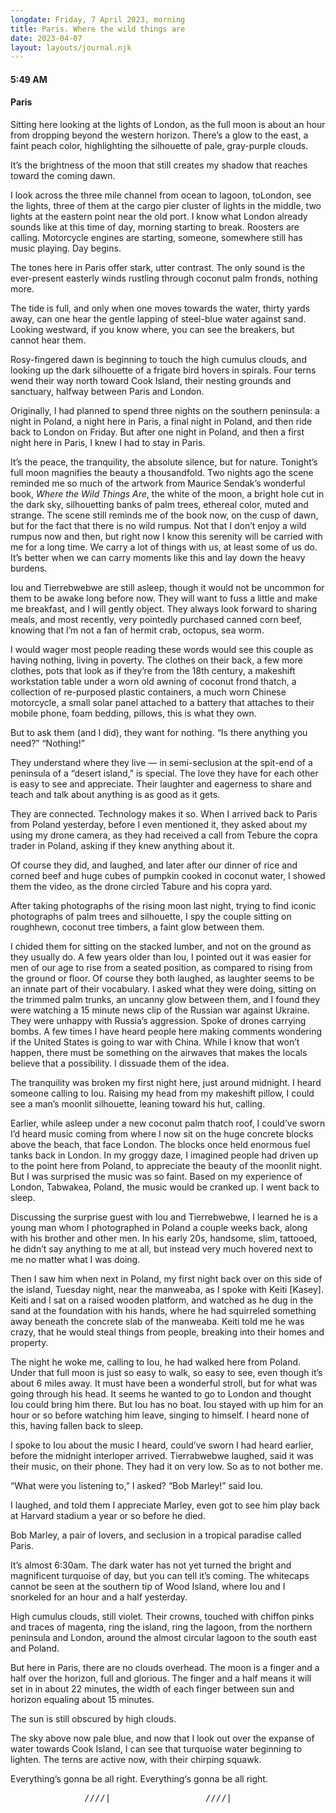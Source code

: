 ```yaml
---
longdate: Friday, 7 April 2023, morning
title: Paris. Where the wild things are
date: 2023-04-07
layout: layouts/journal.njk
---
```

#### 5:49 AM
#### Paris

Sitting here looking at the lights of London, as the full moon is about an hour from dropping beyond the western horizon. There’s a glow to the east, a faint peach color, highlighting the silhouette of pale, gray-purple clouds.

It’s the brightness of the moon that still creates my shadow that reaches toward the coming dawn.

I look across the three mile channel from ocean to lagoon, toLondon, see the lights, three of them at the cargo pier cluster of lights in the middle, two lights at the eastern point near the old port. I know what London already sounds like at this time of day, morning starting to break. Roosters are calling. Motorcycle engines are starting, someone, somewhere still has music playing. Day begins.

The tones here in Paris offer stark, utter contrast. The only sound is the ever-present easterly winds rustling through coconut palm fronds, nothing more.

The tide is full, and only when one moves towards the water, thirty yards away, can one hear the gentle lapping of steel-blue water against sand. Looking westward, if you know where, you can see the breakers, but cannot hear them.

Rosy-fingered dawn is beginning to touch the high cumulus clouds, and looking up  the dark silhouette of a frigate bird hovers in spirals. Four terns wend their way north toward Cook Island, their nesting grounds and sanctuary, halfway between Paris and London.

Originally, I had planned to spend three nights on the southern peninsula: a night in Poland, a night here in Paris, a final night in Poland, and then ride back to London on Friday. But after one night in Poland, and then a first night here in Paris, I knew I had to stay in Paris.

It’s the peace, the tranquility, the absolute silence, but for nature. Tonight’s full moon magnifies the beauty a thousandfold. Two nights ago the scene reminded me so much of the artwork from Maurice Sendak’s wonderful book, *Where the Wild Things Are*, the white of the moon, a bright hole cut in the dark sky, silhouetting banks of palm trees, ethereal color, muted and strange. The scene still reminds me of the book now, on the cusp of dawn, but for the fact that there is no wild rumpus. Not that I don’t enjoy a wild rumpus now and then, but right now I know this serenity will be carried with me for a long time. We carry a lot of things with us, at least some of us do. It’s better when we can carry moments like this and lay down the heavy burdens.

Iou and Tierrebwebwe are still asleep, though it would not be uncommon for them to be awake long before now. They will want to fuss a little and make me breakfast, and I will gently object. They always look forward to sharing meals, and most recently, very pointedly purchased canned corn beef, knowing that I’m not a fan of hermit crab, octopus, sea worm.

I would wager most people reading these words would see this couple as having nothing, living in poverty. The clothes on their back, a few more clothes, pots that look as if they’re from the 18th century, a makeshift workstation table under a worn old awning of coconut frond thatch, a collection of re-purposed plastic containers, a much worn Chinese motorcycle, a small solar panel attached to a battery that attaches to their mobile phone, foam bedding, pillows, this is what they own.

But to ask them (and I did), they want for nothing.
“Is there anything you need?”
“Nothing!”

They understand where they live — in semi-seclusion at the spit-end of a peninsula of a “desert island,” is special. The love they have for each other is easy to see and appreciate. Their laughter and eagerness to share and teach and talk about anything is as good as it gets.

They are connected. Technology makes it so. When I arrived back to Paris from Poland yesterday, before I even mentioned it, they asked about my using my drone camera, as they had received a call from Tebure the copra trader in Poland, asking if they knew anything about it.

Of course they did, and laughed, and later after our dinner of rice and corned beef and huge cubes of pumpkin cooked in coconut water, I showed them the video, as the drone circled Tabure and his copra yard.

After taking photographs of the rising moon last night, trying to find iconic photographs of palm trees and silhouette, I spy the couple sitting on roughhewn, coconut tree timbers, a faint glow between them.

I chided them for sitting on the stacked lumber, and not on the ground as they usually do. A few years older than Iou, I pointed out it was easier for men of our age to rise from a seated position, as compared to rising from the ground or floor. Of course they both laughed, as laughter seems to be an innate part of their vocabulary. I asked what they were doing, sitting on the trimmed palm trunks, an uncanny glow between them, and I found they were watching a 15 minute news clip of the Russian war against Ukraine. They were unhappy with Russia’s aggression. Spoke of drones carrying bombs. A few times I have heard people here making comments wondering if the United States is going to war with China. While I know that won’t happen, there must be something on the airwaves that makes the locals believe that a possibility. I dissuade them of the idea.

The tranquility was broken my first night here, just around midnight. I heard someone calling to Iou. Raising my head from my makeshift pillow, I could see a man’s moonlit silhouette, leaning toward his hut, calling.

Earlier, while asleep under a new coconut palm thatch roof, I could’ve sworn I’d heard music coming from where I now sit on the huge concrete blocks above the beach, that face London. The blocks once held enormous fuel tanks back in London. In my groggy daze, I imagined people had driven up to the point here from Poland, to appreciate the beauty of the moonlit night. But I was surprised the music was so faint.  Based on my experience of London, Tabwakea, Poland, the music would be cranked up. I went back to sleep.

Discussing the surprise guest with Iou and Tierrebwebwe, I learned he is a young man whom I photographed in Poland a couple weeks back, along with his brother and other men. In his early 20s, handsome, slim, tattooed, he didn’t say anything to me at all, but instead very much hovered next to me no matter what I was doing.

Then I saw him when next in Poland, my first night back over on this side of the island, Tuesday night, near the manweaba, as I spoke with Keiti [Kasey]. Keiti and I sat on a raised wooden platform, and watched as he dug in the sand at the foundation with his hands, where he had squirreled something away beneath the concrete slab of the manweaba. Keiti told me he was crazy, that he would steal things from people, breaking into their homes and property.

The night he woke me, calling to Iou, he had walked here from Poland. Under that full moon is just so easy to walk, so easy to see, even though it’s about 6 miles away. It must have been a wonderful stroll, but for what was going through his head. It seems he wanted to go to London and thought Iou could bring him there. But Iou has no boat. Iou stayed with up him for an hour or so before watching him leave, singing to himself. I heard none of this, having fallen back to sleep.

I spoke to Iou about the music I heard, could’ve sworn I had heard earlier, before the midnight interloper arrived. Tierrabwebwe laughed, said it was their music, on their phone. They had it on very low. So as to not bother me.

“What were you listening to,” I asked? “Bob Marley!” said Iou.

I laughed, and told them I appreciate Marley, even got to see him play back at Harvard stadium a year or so before he died.

Bob Marley, a pair of lovers, and seclusion in a tropical paradise called Paris.

It’s almost 6:30am. The dark water has not yet turned the bright and magnificent turquoise of day, but you can tell it’s coming. The whitecaps cannot be seen at the southern tip of Wood Island, where Iou and I snorkeled for an hour and a half yesterday.

High cumulus clouds, still violet. Their crowns, touched with chiffon pinks and traces of magenta, ring the island, ring the lagoon, from the northern peninsula and London, around the almost circular lagoon to the south east and Poland.

But here in Paris, there are no clouds overhead. The moon is a finger and a half over the horizon, full and glorious. The finger and a half means it will set in in about 22 minutes, the width of each finger between sun and horizon equaling about 15 minutes.

The sun is still obscured by high clouds.

The sky above now pale blue, and now that I look out over the expanse of water towards Cook Island, I can see that turquoise water beginning to lighten. The terns are active now, with their chirping squawk.

Everything’s gonna be all right. Everything‘s gonna be all right.

<pre>______________////|__________________////|____</pre>

